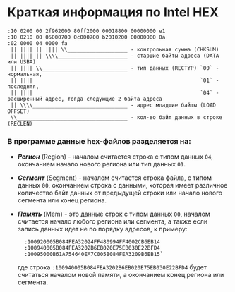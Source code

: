 # Краткая информация по Intel HEX

    :10 0200 00 2f962000 80ff2000 00018800 00000000 e1
    :10 0210 00 05000700 0c000700 b2010200 00000000 0a
    :02 0000 04 0000 fa
     || |||| || |||| \\___________________ - контрольная сумма (CHKSUM)
     || |||| || \\\\______________________ - старшие байты адреса (DATA или USBA)
     || |||| \\___________________________ - тип данных (RECTYP) `00` - нормальная,
     || ||||                                                     `01` - последняя,
     || ||||                                                     `04` - расширенный адрес, тогда следующие 2 байта адреса
     || \\\\______________________________ - адрес младшие байты (LOAD OFFSET)
     \\___________________________________ - кол-во байт данных в строке (RECLEN)

### В программе данные hex-файлов разделяется на:

* **_Регион_** (Region) - началом считается строка с типом данных `04`, окончанием начало нового региона или тип данных `01`.

* **_Сегмент_** (Segment) - началом считается строка файла, с типом данных `00`, окончанием строка с данными, которая имеет различное количество байт данных от предыдущей строки или начало нового сегмента или конец региона.

* **_Память_** (Mem) - это данные строк с типом данных `00`, началом считается начало любого региона или сегмента, а также если запись данных идет не по порядку адресов, к примеру:

        :100920005B084FEA32024FF480994FF4002CB6EB14  
        :100940005B084FEA3202B6EB020E75EB030E22BFD4  
        :10095000B61A754640EA7C005B084FEA3209B6EB15`
    где строка `:100940005B084FEA3202B6EB020E75EB030E22BFD4` будет считаться началом новой памяти, а окончанием конец региона или сегмента.
